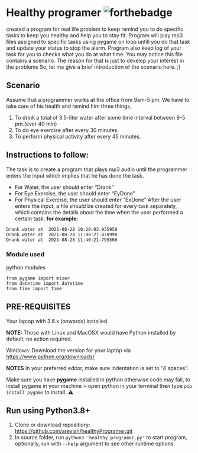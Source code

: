 # Healthy programer  ![forthebadge](https://forthebadge.com/images/badges/made-with-python.svg)
created a program for real life problem to keep remind you to do specific tasks to keep you healthy and help you to stay fit. Program will play mp3 files assigned to specific tasks using pygame on loop untill you do that task and update your status to stop the alarm. Program also keep log of your task for you to checks what you do at what time.
You may notice this file contains a scenario. The reason for that is just to develop your interest in the problems So, let me give a brief introduction of the scenario here. ;)

## Scenario
Assume that a programmer works at the office from 9am-5 pm. We have to take care of his health and remind him three things,

1. To drink a total of 3.5-liter water after some time interval between 9-5 pm.(ever 40 min)
2. To do eye exercise after every 30 minutes.
3. To perform physical activity after every 45 minutes.

## Instructions to follow:
The task is to create a program that plays mp3 audio until the programmer enters the input which implies that he has done the task.

* For Water, the user should enter “Drank”
* For Eye Exercise, the user should enter “EyDone”
* For Physical Exercise, the user should enter “ExDone”
After the user enters the input, a file should be created for every task separately, which contains the details about the time when the user performed a certain task.
**for example:**
```
Drank water at  2021-08-28 10:20:03.935958
Drank water at  2021-08-28 11:00:27.470998
Drank water at  2021-08-28 11:40:21.795566

```

### Module used
python modules
```
from pygame import mixer
from datetime import datetime
from time import time
```

## PRE-REQUISITES
Your laptop with 3.6.x (onwards) installed.

**NOTE:** Those with Linux and MacOSX would have Python installed by default, no action required.

Windows: Download the version for your laptop via https://www.python.org/downloads/

**NOTES**
In your preferred editor, make sure indentation is set to "4 spaces".

Make sure you have **pygame** installed in python otherwise code may fail, to install pygame in your machine > open python in your terminal then type `pip install pygame` to install. :warning:


## Run using Python3.8+
1. Clone or download repositiory: https://github.com/arevish/healthyProgramer.git
2. In source folder, run `python3 'healthy programer.py'` to start program, optionally, run with `--help` argument to see other runtime options.
